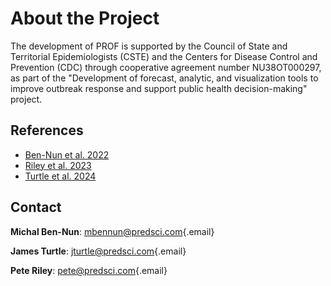 # About the Project

The development of PROF is supported by the Council of State and Territorial Epidemiologists (CSTE) and the Centers for Disease Control and Prevention (CDC) through cooperative agreement number NU38OT000297, as part of the "Development of forecast, analytic, and visualization tools to improve outbreak response and support public health decision-making" project.

## References

-   [Ben-Nun et al. 2022](https://journals.plos.org/ploscompbiol/article?id=10.1371/journal.pcbi.1010375)
-   [Riley et al. 2023](https://academic.oup.com/milmed/article/188/1-2/311/6387156)
-   [Turtle et al. 2024](https://doi.org/10.1016/j.epidem.2024.100758)

## Contact

**Michal Ben-Nun**: [mbennun@predsci.com](mailto:mbennun@predsci.com){.email}

**James Turtle**: [jturtle@predsci.com](mailto:jturtle@predsci.com){.email}

**Pete Riley**: [pete@predsci.com](mailto:pete@predsci.com){.email}
